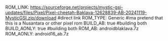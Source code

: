 ROM_LINK: https://sourceforge.net/projects/mystic-gsi-updates/files/Pixel/Pixel-cheetah-Baklava-12628839-AB-20241119-MysticGSI.zip/download   #direct link
ROM_TYPE: Generic   #ima pretend that this is a Nusantara or other pixel rom
BUILD_AB: true   #building both
BUILD_AONLY: true   #building both
ROM_AB: androidblaklava.7z
ROM_AONLY: android16_ab.7z
